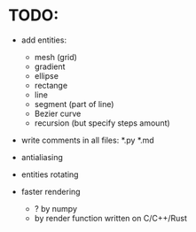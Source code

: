 # TODO:

- add entities:
  - mesh (grid)
  - gradient
  - ellipse
  - rectange
  - line
  - segment (part of line)
  - Bezier curve
  - recursion (but specify steps amount)

- write comments in all files: *.py *.md

- antialiasing

- entities rotating

- faster rendering
  - ? by numpy
  - by render function written on C/C++/Rust










